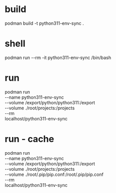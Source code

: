 # build
podman build -t python311-env-sync .

# shell
podman run --rm -it python311-env-sync /bin/bash

# run
podman run \
--name python311-env-sync \
--volume /export/python/python311:/export \
--volume ./root/projects:/projects \
--rm \
localhost/python311-env-sync

# run - cache
podman run \
--name python311-env-sync \
--volume /export/python/python311:/export \
--volume ./root/projects:/projects \
--volume ./root/.pip/pip.conf:/root/.pip/pip.conf \
--rm \
localhost/python311-env-sync
